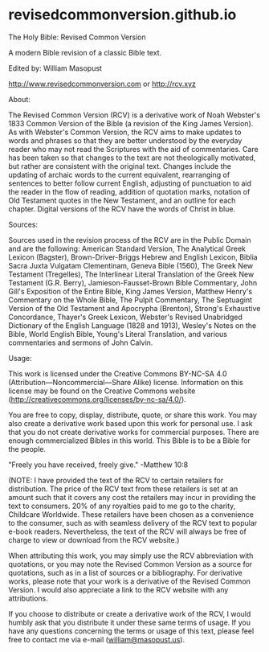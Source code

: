 # revisedcommonversion.github.io
The Holy Bible: Revised Common Version

A modern Bible revision of a classic Bible text.

Edited by: William Masopust

http://www.revisedcommonversion.com or http://rcv.xyz

About:

The Revised Common Version (RCV) is a derivative work of Noah Webster's 1833 Common Version of the Bible (a revision of the King James Version). As with Webster's Common Version, the RCV aims to make updates to words and phrases so that they are better understood by the everyday reader who may not read the Scriptures with the aid of commentaries. Care has been taken so that changes to the text are not theologically motivated, but rather are consistent with the original text. Changes include the updating of archaic words to the current equivalent, rearranging of sentences to better follow current English, adjusting of punctuation to aid the reader in the flow of reading, addition of quotation marks, notation of Old Testament quotes in the New Testament, and an outline for each chapter. Digital versions of the RCV have the words of Christ in blue.

Sources:

Sources used in the revision process of the RCV are in the Public Domain and are the following: American Standard Version, The Analytical Greek Lexicon (Bagster), Brown-Driver-Briggs Hebrew and English Lexicon, Biblia Sacra Juxta Vulgatam Clementinam, Geneva Bible (1560), The Greek New Testament (Tregelles), The Interlinear Literal Translation of the Greek New Testament (G.R. Berry), Jamieson-Fausset-Brown Bible Commentary, John Gill's Exposition of the Entire Bible, King James Version, Matthew Henry's Commentary on the Whole Bible, The Pulpit Commentary, The Septuagint Version of the Old Testament and Apocrypha (Brenton), Strong's Exhaustive Concordance, Thayer's Greek Lexicon, Webster's Revised Unabridged Dictionary of the English Language (1828 and 1913), Wesley's Notes on the Bible, World English Bible, Young's Literal Translation, and various commentaries and sermons of John Calvin.

Usage:

This work is licensed under the Creative Commons BY-NC-SA 4.0 (Attribution—Noncommercial—Share Alike) license. Information on this license may be found on the Creative Commons website (http://creativecommons.org/licenses/by-nc-sa/4.0/).

You are free to copy, display, distribute, quote, or share this work. You may also create a derivative work based upon this work for personal use. I ask that you do not create derivative works for commercial purposes. There are enough commercialized Bibles in this world. This Bible is to be a Bible for the people.

"Freely you have received, freely give." -Matthew 10:8

(NOTE: I have provided the text of the RCV to certain retailers for distribution. The price of the RCV text from these retailers is set at an amount such that it covers any cost the retailers may incur in providing the text to consumers. 20% of any royalties paid to me go to the charity, Childcare Worldwide. These retailers have been chosen as a convenience to the consumer, such as with seamless delivery of the RCV text to popular e-book readers. Nevertheless, the text of the RCV will always be free of charge to view or download from the RCV website.)

When attributing this work, you may simply use the RCV abbreviation with quotations, or you may note the Revised Common Version as a source for quotations, such as in a list of sources or a bibliography. For derivative works, please note that your work is a derivative of the Revised Common Version. I would also appreciate a link to the RCV website with any attributions.

If you choose to distribute or create a derivative work of the RCV, I would humbly ask that you distribute it under these same terms of usage. If you have any questions concerning the terms or usage of this text, please feel free to contact me via e-mail (william@masopust.us).
